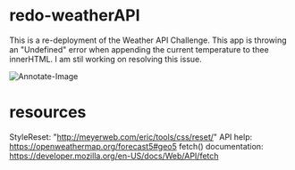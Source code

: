 # redo-weatherAPI
This is a re-deployment of the Weather API Challenge.  This app is throwing an "Undefined" error when appending the current temperature to thee innerHTML.  I am stil working on resolving this issue.

![Annotate-Image](https://user-images.githubusercontent.com/124947507/232633926-fed80936-ff77-4fca-a2bb-103301aca16f.png)



# resources
StyleReset: "http://meyerweb.com/eric/tools/css/reset/"
API help: https://openweathermap.org/forecast5#geo5
fetch() documentation:  https://developer.mozilla.org/en-US/docs/Web/API/fetch
